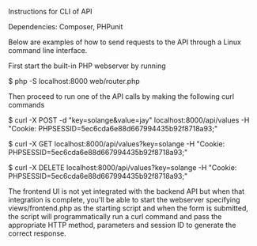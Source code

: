 Instructions for CLI of API

Dependencies: Composer, PHPunit


Below are examples of how to send requests to the API through a Linux command line interface.

First start the built-in PHP webserver by running 

$  php -S localhost:8000 web/router.php

Then proceed to run one of the API calls by making the following curl commands


$ curl -X POST -d "key=solange&value=jay" localhost:8000/api/values -H "Cookie: PHPSESSID=5ec6cda6e88d667994435b92f8718a93;"

$ curl -X GET localhost:8000/api/values?key=solange -H "Cookie: PHPSESSID=5ec6cda6e88d667994435b92f8718a93;"

$ curl -X DELETE localhost:8000/api/values?key=solange -H "Cookie: PHPSESSID=5ec6cda6e88d667994435b92f8718a93;"


The frontend UI is not yet integrated with the backend API but when that integration is complete, you'll be able to start the webserver specifying views/frontend.php as the starting script and when the form is submitted, the script will programmatically run a curl command and pass the appropriate HTTP method, parameters and session ID to generate the correct response.
